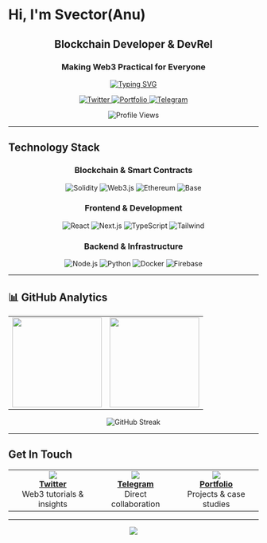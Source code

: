 #  Hi, I'm Svector(Anu)

<div align="center">

## Blockchain Developer & DevRel
### Making Web3 Practical for Everyone

[![Typing SVG](https://readme-typing-svg.herokuapp.com?font=Fira+Code&pause=1000&color=00D9FF&center=true&vCenter=true&width=600&lines=Building+Payment+Infrastructure+for+Web3;Creating+Developer+Tools+%26+SDKs;Working+Across+EVM+%26+Solana+Ecosystems;Exploring+AI+%2B+Zero-Knowledge+Tech)](https://git.io/typing-svg)

<p align="center">
  <a href="https://twitter.com/svector_eth">
    <img src="https://img.shields.io/badge/-@svector__eth-1DA1F2?style=for-the-badge&logo=twitter&logoColor=white&labelColor=1DA1F2" alt="Twitter"/>
  </a>
  <a href="https://svector.xyz">
    <img src="https://img.shields.io/badge/-Portfolio-000000?style=for-the-badge&logo=vercel&logoColor=white&labelColor=000000" alt="Portfolio"/>
  </a>
  <a href="https://t.me/ilumin_a">
    <img src="https://img.shields.io/badge/-Telegram-26A5E4?style=for-the-badge&logo=telegram&logoColor=white&labelColor=26A5E4" alt="Telegram"/>
  </a>
</p>

![Profile Views](https://komarev.com/ghpvc/?username=svector-anu&style=for-the-badge&color=00d9ff&labelColor=000000)

</div>

---

##  Technology Stack

<div align="center">

### Blockchain & Smart Contracts
![Solidity](https://img.shields.io/badge/Solidity-363636?style=for-the-badge&logo=solidity&logoColor=white)
![Web3.js](https://img.shields.io/badge/Web3.js-F16822?style=for-the-badge&logo=web3.js&logoColor=white)
![Ethereum](https://img.shields.io/badge/Ethereum-3C3C3D?style=for-the-badge&logo=ethereum&logoColor=white)
![Base](https://img.shields.io/badge/Base-0052FF?style=for-the-badge&logo=coinbase&logoColor=white)

### Frontend & Development
![React](https://img.shields.io/badge/React-20232A?style=for-the-badge&logo=react&logoColor=61DAFB)
![Next.js](https://img.shields.io/badge/Next.js-000000?style=for-the-badge&logo=next.js&logoColor=white)
![TypeScript](https://img.shields.io/badge/TypeScript-007ACC?style=for-the-badge&logo=typescript&logoColor=white)
![Tailwind](https://img.shields.io/badge/Tailwind_CSS-38B2AC?style=for-the-badge&logo=tailwind-css&logoColor=white)

### Backend & Infrastructure  
![Node.js](https://img.shields.io/badge/Node.js-43853D?style=for-the-badge&logo=node.js&logoColor=white)
![Python](https://img.shields.io/badge/Python-3776AB?style=for-the-badge&logo=python&logoColor=white)
![Docker](https://img.shields.io/badge/Docker-2496ED?style=for-the-badge&logo=docker&logoColor=white)
![Firebase](https://img.shields.io/badge/Firebase-039BE5?style=for-the-badge&logo=firebase&logoColor=white)

</div>

---

## 📊 GitHub Analytics

<div align="center">
<table>
<tr>
<td>
<img height="180em" src="https://github-readme-stats.vercel.app/api?username=svector-anu&show_icons=true&theme=github_dark&include_all_commits=true&count_private=true&hide_border=true&bg_color=0D1117&title_color=00D9FF&icon_color=00D9FF&text_color=FFFFFF"/>
</td>
<td>
<img height="180em" src="https://github-readme-stats.vercel.app/api/top-langs/?username=svector-anu&layout=compact&theme=github_dark&hide_border=true&bg_color=0D1117&title_color=00D9FF&text_color=FFFFFF"/>
</td>
</tr>
</table>

<img src="https://github-readme-streak-stats.herokuapp.com/?user=svector-anu&theme=github-dark-blue&hide_border=true&background=0D1117&stroke=00D9FF&ring=00D9FF&fire=00D9FF&currStreakLabel=FFFFFF" alt="GitHub Streak"/>

</div>

---

##  Get In Touch

<div align="center">

<table>
<tr>
<td align="center">
<img src="https://img.icons8.com/color/48/twitter--v1.png"/>
<br/><a href="https://twitter.com/svector_eth"><strong>Twitter</strong></a>
<br/>Web3 tutorials & insights
</td>
<td align="center">
<img src="https://img.icons8.com/color/48/telegram-app--v1.png"/>
<br/><a href="https://t.me/ilumin_a"><strong>Telegram</strong></a>
<br/>Direct collaboration
</td>
<td align="center">
<img src="https://img.icons8.com/color/48/domain--v1.png"/>
<br/><a href="https://svector.xyz"><strong>Portfolio</strong></a>
<br/>Projects & case studies
</td>
</tr>
</table>

</div>

---

<div align="center">

<img src="https://capsule-render.vercel.app/api?type=waving&color=gradient&customColorList=6&height=100&section=footer&text=Thanks%20for%20visiting!&fontSize=16&fontColor=ffffff&animation=twinkling"/>

</div>
